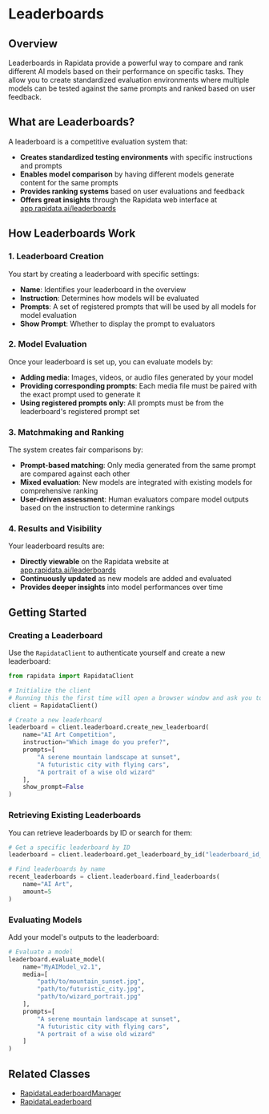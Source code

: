 # Leaderboards

## Overview

Leaderboards in Rapidata provide a powerful way to compare and rank different AI models based on their performance on specific tasks. They allow you to create standardized evaluation environments where multiple models can be tested against the same prompts and ranked based on user feedback.

## What are Leaderboards?

A leaderboard is a competitive evaluation system that:

- **Creates standardized testing environments** with specific instructions and prompts
- **Enables model comparison** by having different models generate content for the same prompts
- **Provides ranking systems** based on user evaluations and feedback
- **Offers great insights** through the Rapidata web interface at [app.rapidata.ai/leaderboards](https://app.rapidata.ai/leaderboards)

## How Leaderboards Work

### 1. Leaderboard Creation
You start by creating a leaderboard with specific settings:

- **Name**: Identifies your leaderboard in the overview
- **Instruction**: Determines how models will be evaluated
- **Prompts**: A set of registered prompts that will be used by all models for model evaluation
- **Show Prompt**: Whether to display the prompt to evaluators

### 2. Model Evaluation
Once your leaderboard is set up, you can evaluate models by:

- **Adding media**: Images, videos, or audio files generated by your model
- **Providing corresponding prompts**: Each media file must be paired with the exact prompt used to generate it
- **Using registered prompts only**: All prompts must be from the leaderboard's registered prompt set

### 3. Matchmaking and Ranking
The system creates fair comparisons by:

- **Prompt-based matching**: Only media generated from the same prompt are compared against each other
- **Mixed evaluation**: New models are integrated with existing models for comprehensive ranking
- **User-driven assessment**: Human evaluators compare model outputs based on the instruction to determine rankings

### 4. Results and Visibility
Your leaderboard results are:

- **Directly viewable** on the Rapidata website at [app.rapidata.ai/leaderboards](https://app.rapidata.ai/leaderboards)
- **Continuously updated** as new models are added and evaluated
- **Provides deeper insights** into model performances over time

## Getting Started

### Creating a Leaderboard

Use the `RapidataClient` to authenticate yourself and create a new leaderboard:

```python
from rapidata import RapidataClient

# Initialize the client
# Running this the first time will open a browser window and ask you to login
client = RapidataClient() 

# Create a new leaderboard
leaderboard = client.leaderboard.create_new_leaderboard(
    name="AI Art Competition",
    instruction="Which image do you prefer?",
    prompts=[
        "A serene mountain landscape at sunset",
        "A futuristic city with flying cars",
        "A portrait of a wise old wizard"
    ],
    show_prompt=False
)
```

### Retrieving Existing Leaderboards

You can retrieve leaderboards by ID or search for them:

```python
# Get a specific leaderboard by ID
leaderboard = client.leaderboard.get_leaderboard_by_id("leaderboard_id_here")

# Find leaderboards by name
recent_leaderboards = client.leaderboard.find_leaderboards(
    name="AI Art",
    amount=5
)
```

### Evaluating Models

Add your model's outputs to the leaderboard:

```python
# Evaluate a model
leaderboard.evaluate_model(
    name="MyAIModel_v2.1",
    media=[
        "path/to/mountain_sunset.jpg",
        "path/to/futuristic_city.jpg", 
        "path/to/wizard_portrait.jpg"
    ],
    prompts=[
        "A serene mountain landscape at sunset",
        "A futuristic city with flying cars",
        "A portrait of a wise old wizard"
    ]
)
```

## Related Classes
- [RapidataLeaderboardManager](/reference/rapidata/rapidata_client/leaderboard/rapidata_leaderboard_manager/)
- [RapidataLeaderboard](/reference/rapidata/rapidata_client/leaderboard/rapidata_leaderboard/)

